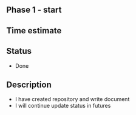 ## Phase 1 - start
## Time estimate 
## Status
- Done
## Description
- I have created repository and write document
- I will continue update status in futures